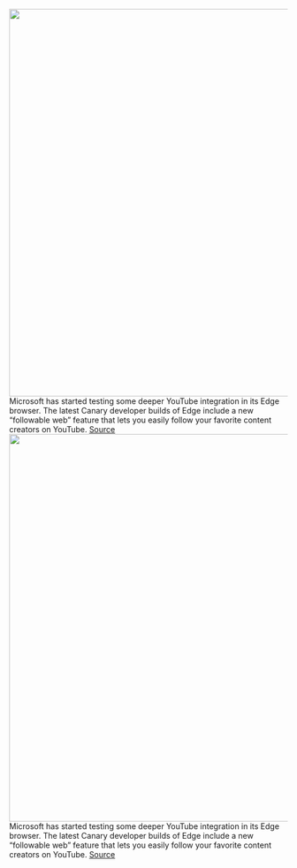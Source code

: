 <img src='https://cdn.vox-cdn.com/thumbor/9z4MMmWr0zP6ZG0g-vjfDMW9n-k=/0x0:2040x1360/1200x800/filters:focal(857x517:1183x843)/cdn.vox-cdn.com/uploads/chorus_image/image/70399207/acastro_200207_3900_Edge_0001.0.0.jpg' width='700px' /><br/>
Microsoft has started testing some deeper YouTube integration in its Edge browser. The latest Canary developer builds of Edge include a new “followable web” feature that lets you easily follow your favorite content creators on YouTube.
<a href='https://www.theverge.com/2022/1/17/22887626/microsoft-edge-youtube-intergration-following-feature-canary-test'> Source <a/><img src='https://cdn.vox-cdn.com/thumbor/9z4MMmWr0zP6ZG0g-vjfDMW9n-k=/0x0:2040x1360/1200x800/filters:focal(857x517:1183x843)/cdn.vox-cdn.com/uploads/chorus_image/image/70399207/acastro_200207_3900_Edge_0001.0.0.jpg' width='700px' /><br/>
Microsoft has started testing some deeper YouTube integration in its Edge browser. The latest Canary developer builds of Edge include a new “followable web” feature that lets you easily follow your favorite content creators on YouTube.
<a href='https://www.theverge.com/2022/1/17/22887626/microsoft-edge-youtube-intergration-following-feature-canary-test'> Source <a/>